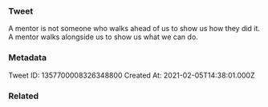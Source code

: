 ### Tweet
A mentor is not someone who walks ahead of us to show us how they did it. A mentor walks alongside us to show us what we can do.

### Metadata
Tweet ID: 1357700008326348800
Created At: 2021-02-05T14:38:01.000Z

### Related

